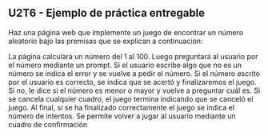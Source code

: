 ## U2T6 - Ejemplo de práctica entregable
Haz una página web que implemente un juego de encontrar un número aleatorio bajo las premisas que se explican a continuación:

La página calculará un número del 1 al 100.
Luego preguntará al usuario por el número mediante un prompt.
Si el usuario escribe algo que no es un número se indica el error y se vuelve a pedir el número.
Si el número escrito por el usuario es correcto, se indica que se acertó y finalizaremos el juego.
Si no, le dice si el número es menor o mayor y vuelve a preguntar cuál es.
Si se cancela cualquier cuadro, el juego termina indicando que se canceló el juego.
Al final, si se ha finalizado correctamente el juego se indica el número de intentos.
Se permite volver a jugar al usuario mediante un cuadro de confirmación